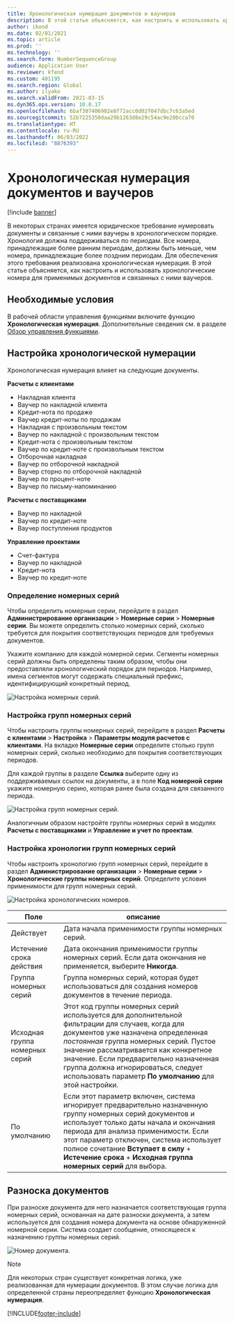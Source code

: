 ```yaml
---
title: Хронологическая нумерация документов и ваучеров
description: В этой статье объясняется, как настроить и использовать хронологические номера для применимых документов и связанных с ними ваучеров.
author: ikond
ms.date: 02/01/2021
ms.topic: article
ms.prod: ''
ms.technology: ''
ms.search.form: NumberSequenceGroup
audience: Application User
ms.reviewer: kfend
ms.custom: 401195
ms.search.region: Global
ms.author: ilyako
ms.search.validFrom: 2021-03-15
ms.dyn365.ops.version: 10.0.17
ms.openlocfilehash: 6baf307406982e8f72acc0d02f047dbc7c63a5ed
ms.sourcegitcommit: 52b7225350daa29b1263d8e29c54ac9e20bcca70
ms.translationtype: HT
ms.contentlocale: ru-RU
ms.lasthandoff: 06/03/2022
ms.locfileid: "8876393"
---
```

# <a name="numbering-documents-and-vouchers-chronologically"></a>Хронологическая нумерация документов и ваучеров

[!include [banner](../includes/banner.md)]


В некоторых странах имеется юридическое требование нумеровать документы и связанные с ними ваучеры в хронологическом порядке. Хронология должна поддерживаться по периодам. Все номера, принадлежащие более ранним периодам, должны быть меньше, чем номера, принадлежащие более поздним периодам. Для обеспечения этого требования реализована хронологическая нумерация. В этой статье объясняется, как настроить и использовать хронологические номера для применимых документов и связанных с ними ваучеров.

## <a name="prerequisites"></a>Необходимые условия

В рабочей области управления функциями включите функцию **Хронологическая нумерация**. Дополнительные сведения см. в разделе [Обзор управления функциями](../../fin-ops-core/fin-ops/get-started/feature-management/feature-management-overview.md).

## <a name="configure-chronological-numbering"></a>Настройка хронологической нумерации

Хронологическая нумерация влияет на следующие документы.

**Расчеты с клиентами**
- Накладная клиента
- Ваучер по накладной клиента
- Кредит-нота по продаже
- Ваучер кредит-ноты по продажам
- Накладная с произвольным текстом
- Ваучер по накладной с произвольным текстом
- Кредит-нота с произвольным текстом
- Ваучер по кредит-ноте с произвольным текстом
- Отборочная накладная
- Ваучер по отборочной накладной
- Ваучер сторно по отборочной накладной
- Ваучер по процент-ноте
- Ваучер по письму-напоминанию

**Расчеты с поставщиками**
- Ваучер по накладной
- Ваучер по кредит-ноте
- Ваучер поступления продуктов

**Управление проектами**
- Счет-фактура
- Ваучер по накладной
- Кредит-нота
- Ваучер по кредит-ноте 

### <a name="define-number-sequences"></a>Определение номерных серий

Чтобы определить номерные серии, перейдите в раздел **Администрирование организации** > **Номерные серии** > **Номерные серии**. Вы можете определить столько номерных серий, сколько требуется для покрытия соответствующих периодов для требуемых документов. 

Укажите компанию для каждой номерной серии. Сегменты номерных серий должны быть определены таким образом, чтобы они предоставляли хронологический порядок для периодов. Например, имена сегментов могут содержать специальный префикс, идентифицирующий конкретный период.

![Настройка номерных серий.](media/chrono-num-sequence.jpg)

### <a name="configure-number-sequence-groups"></a>Настройка групп номерных серий

Чтобы настроить группы номерных серий, перейдите в раздел **Расчеты с клиентами** > **Настройка** > **Параметры модуля расчетов с клиентами**. На вкладке **Номерные серии** определите столько групп номерных серий, сколько необходимо для покрытия соответствующих периодов. 

Для каждой группы в разделе **Ссылка** выберите одну из поддерживаемых ссылок на документы, а в поле **Код номерной серии** укажите номерную серию, которая ранее была создана для связанного периода.

![Настройка групп номерных серий.](media/chrono-num-sequence-group.jpg)

Аналогичным образом настройте группы номерных серий в модулях **Расчеты с поставщиками** и **Управление и учет по проектам**.

### <a name="configure-number-sequence-groups-chronology"></a>Настройка хронологии групп номерных серий

Чтобы настроить хронологию групп номерных серий, перейдите в раздел **Администрирование организации** > **Номерные серии** > **Хронологические группы номерных серий**. Определите условия применимости для групп номерных серий.

![Настройка хронологических номеров.](media/chrono-num-sequence-group-period.jpg)

| Поле            | описание                                                                                                                                                                                                                                                                                                                                                                                   |
|---------------------|------------------------------------------------------------------------------------------------------------------------------------------------------------------------------------------------------------------------------------------------------------------------------------------------------------------------------------------------------------------------------------------------|
| Действует  | Дата начала применимости группы номерных серий. |
| Истечение срока действия      | Дата окончания применимости группы номерных серий. Если дата окончания не применяется, выберите **Никогда**. |
| Группа номерных серий | Группа номерных серий, которая будет использоваться для создания номеров документов в течение периода. |
| Исходная группа номерных серий | Этот код группы номерных серий используется для дополнительной фильтрации для случаев, когда для документов уже назначена определенная *постоянная* группа номерных серий. Пустое значение рассматривается как конкретное значение. Если предварительно назначенная группа должна игнорироваться, следует использовать параметр **По умолчанию** для этой настройки. |
| По умолчанию | Если этот параметр включен, система игнорирует предварительно назначенную группу номерных серий документов и использует только даты начала и окончания периода для анализа применимости. Если этот параметр отключен, система использует полное сочетание **Вступает в силу** + **Истечение срока** + **Исходная группа номерных серий** для выбора. |

## <a name="document-posting"></a>Разноска документов
При разноске документа для него назначается соответствующая группа номерных серий, основанная на дате разноски документа, а затем используется для создания номера документа на основе обнаруженной номерной серии. Система создает сообщение, относящееся к назначению группы номерных серий.

![Номер документа.](media/chrono-num-sequence-fti.jpg)

> [!NOTE]
> Для некоторых стран существует конкретная логика, уже реализованная для нумерации документов. В этом случае логика для определенной страны переопределяет функцию **Хронологическая нумерация**.


[!INCLUDE[footer-include](../../includes/footer-banner.md)]
